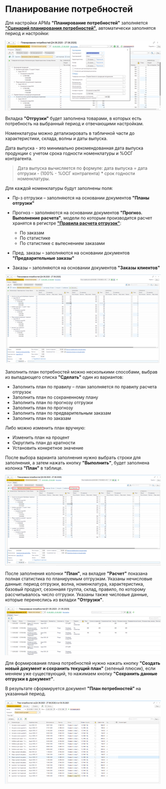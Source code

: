 # Планирование потребностей

Для настройки АРМа **"Планирование потребностей"** заполняется [**"Сценарий планирования потребностей"**](NeedsPlanningScenarios.md), автоматически заполнятся период и настройки:

[![1][1]][1]

Вкладка **"Отгрузки"** будет заполнена товарами, в которых есть потребность на выбранный период и отвечающими настройкам.

Номенклатуры можно детализировать в табличной части до характеристики, склада, волны и даты выпуска.

Дата выпуска - это минимально  рекомендованная дата выпуска продукции с учетом срока годности номенклатуры и %ОСГ контрагента.

> Дата выпуска вычисляется по формуле: дата выпуска = дата отгрузки - (100% - %ОСГ контрагента) * срок годности номенклатуры.

 Для каждой номенклатуры будут заполнены поля:

- Пр-з отгрузки – заполняются на основании документов **"Планы отгрузки"**
- Прогноз – заполняются на основании документов **"Прогноз. Выполнение расчета"**, модели по которым производится расчет хранятся в регистре [**"Правила расчета отгрузок"**](RulesForCalculatingShipments.md):

    - По заказам
    - По статистике
    - По статистике с вытеснением заказами

- Пред. заказы – заполняются на основании документов **"Предварительные заказы"**
- Заказы – заполняются на основании документов **"Заказы клиентов"**

[![2][2]][2]

Заполнить план потребностей можно несколькими способами, выбрав из выпадающего списка **"Сделать"** один из вариантов:

- Заполнить план по правилу – план заполняется по правилу расчета отгрузок
- Заполнить план по сохраненному плану
- Заполнить план по прогнозу отгрузки
- Заполнить план по прогнозу
- Заполнить план по предварительным заказам
- Заполнить план по заказам

Либо можно изменить план вручную:

- Изменить план на процент
- Округлить план до кратности
- Установить конкретное значение

После выбора варианта заполнения нужно выбрать строки для заполнения, а затем нажать кнопку **"Выполнить"**, будет заполнена колонка **"План"** в таблице.

[![3][3]][3]

После заполнения колонки **"План"**, на вкладке **"Расчет"** показана полная статистика по планируемым отгрузкам. Указаны нечисловые данные: период отгрузки, волна, номенклатура, характеристика, базовый продукт, сезоннаяя группа, склад, правило, по которому рассчитывалось число отгрузки. Указаны также числовые данные, которые перенеслись из вкладки **"Отгрузки"**.

[![4][4]][4]

Для формирования плана потребностей нужно нажать кнопку **"Создать новый документ и сохранить текущий план"** (зеленый плюсик), если меняем уже существующий, то нажимаем кнопку **"Сохранить данные отгрузки в документ"**.

В результате сформируется документ **"План потребностей"** на указанный период.

[![5][5]][5]

[1]: NeedsPlanning.assets/1.png
[2]: NeedsPlanning.assets/2.png
[3]: NeedsPlanning.assets/3.png
[4]: NeedsPlanning.assets/4.png
[5]: NeedsPlanning.assets/5.png